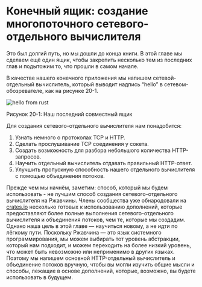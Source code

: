 # Конечный ящик: создание многопоточного сетевого-отдельного вычислителя

Это был долгий путь, но мы дошли до конца книги. В этой главе мы сделаем ещё один ящик, чтобы закрепить несколько тем из последних глав и подытожим то, что прошли в самом начале.

В качестве нашего конечного приложения мы напишем сетевой-отдельный вычислитель, который выводит надпись “hello” в сетевом-обозревателе, как на рисунке 20-1.

![hello from rust](https://github.com/ruRust/book/blob/master/rustbook-en/src/img/trpl21-01.png?raw=true)

<span class="caption">Рисунок 20-1: Наш последний совместный ящик</span>

Для создания сетевого-отдельного вычислителя нам понадобится:

1. Узнать немного о протоколах TCP и HTTP.
2. Сделать прослушивание TCP соединения у сокета.
3. Создать возможность для разбора небольшого количества HTTP-запросов.
4. Научить отдельный вычислитель отдавать правильный HTTP-ответ.
5. Улучшить пропускную способность нашего отдельного вычислителя с помощью объединения потоков.

Прежде чем мы начнём, заметим: способ, который мы будем использовать - не лучшим способ создания сетевого-отдельного вычислителя на Ржавчины. Члены сообщества уже обнародовали на [crates.io](https://crates.io/) несколько готовых к использованию дополнений, которые предоставляют более полные выполнения сетевого-отдельного вычислителя и объединения потоков, чем те, которые мы создадим. Однако наша цель в этой главе — научиться новому, а не идти по лёгкому пути. Поскольку Ржавчина — это язык системного программирования, мы можем выбирать тот уровень абстракции, который нам подходит, и можем переходить на более низкий уровень, что может быть невозможно или неприменимо в других языках. Поэтому мы напишем основной HTTP-отдельный вычислитель и объединение потоков вручную, чтобы вы могли изучить общие мысли и способы, лежащие в основе дополнений, которые, возможно, вы будете использовать в будущем.
